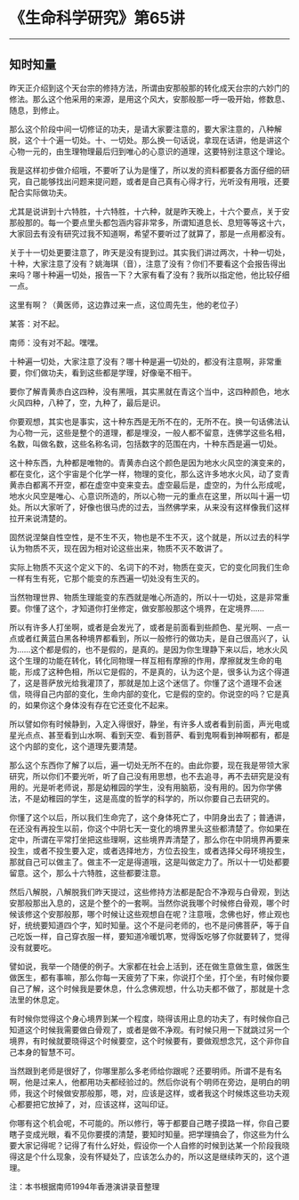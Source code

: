 # 《生命科学研究》第65讲

------

## 知时知量

昨天正介绍到这个天台宗的修持方法，所谓由安那般那的转化成天台宗的六妙门的修法。那么这个他采用的来源，是用这个风大，安那般那一呼一吸开始，修数息、随息，到修止。

那么这个阶段中间一切修证的功夫，是请大家要注意的，要大家注意的，八种解脱，这个十个遍一切处。十、一切处。那么换一句话说，拿现在话讲，他是讲这个心物一元的，由生理物理最后归到唯心的心意识的道理，这要特别注意这个理论。

我是这样初步做介绍哦，不要听了认为是懂了，所以发的资料都要各方面仔细的研究，自己能够找出问题来提问题，或者是自己真有心得才行，光听没有用哦，还要配合实际做功夫。

尤其是说讲到十六特胜，十六特胜，十六种，就是昨天晚上，十六个要点，关于安那般那的。每一个要点里头都包涵内容非常多，所谓知道息长、息短等等这十六，大家回去有没有研究过我不知道啊，希望不要听过了就算了，那是一点用都没有。

关于十一切处更要注意了，昨天是没有提到过。其实我们讲过两次，十种一切处，十种，大家注意了没有？姚海琪（音），注意了没有？你们不要看这个会报告得出来吗？哪十种遍一切处，报告一下？大家有看了没有？我所以指定他，他比较仔细一点。

这里有啊？（黄医师，这边靠过来一点，这位周先生，他的老位子）

某答：对不起。

南师：没有对不起。嘿嘿。

十种遍一切处，大家注意了没有？哪十种是遍一切处的，都没有注意啊，非常重要，你们做功夫，看到这些都是学理，好像毫不相干。

要你了解青黄赤白这四种，没有黑哦，其实黑就在青这个当中，这四种颜色，地水火风四种，八种了，空，九种了，最后是识。

你要观想，其实也是事实，这十种东西是无所不在的，无所不在。换一句话佛法认为心物一元，这些是整个的道理，都是埋没，一般人都不留意，连佛学这些名相，名数，叫做名数，这些名称名词，包括数字的范围在内，十种东西是遍一切处。

这十种东西，九种都是唯物的。青黄赤白这个颜色是因为地水火风空的演变来的，都在变化，这个宇宙是个化学一样，物理的变化，那么这许多地水火风，动了变青黄赤白都离不开空，都在虚空中变来变去。虚空最后是，虚空的，为什么形成呢，地水火风空是唯心、心意识所造的，所以心物一元的重点在这里，所以叫十遍一切处。所以大家听了，好像也很马虎的过去，当然佛学来，从来没有这样像我们这样拉开来说清楚的。

固然说涅槃自性空性，是不生不灭，物也是不生不灭，这个就是，所以过去的科学认为物质不灭，现在因为相对论这些出来，物质不灭不敢讲了。

实际上物质不灭这个定义下的、名词下的不对，物质在变灭，它的变化同我们生命一样有生有死，它那个能变的东西遍一切处没有生灭的。

当然物理世界、物质生理能变的东西就是唯心所造的，所以十一切处，这是非常重要。你懂了这个，才知道你打坐修定，做安那般那这个境界，在定境界……

所以有许多人打坐啊，或者是会发光了，或者是前面看到些颜色、星光啊、一点一点或者红黄蓝白黑各种境界都看到，所以一般修行的做功夫，是自己很高兴了，认为……这个都是假的，也不是假的，是真的。是因为你生理静下来以后，地水火风这个生理的功能在转化，转化同物理一样互相有摩擦的作用，摩擦就发生命的电能，形成了这种色相，所以它是假的，不是真的，认为这个是，很多认为这个得道了，这是菩萨放光给我灌顶了，那就是加上这个迷信了。你懂了这个道理不会迷信，晓得自己内部的变化，生命内部的变化，它是假的空的。你说空的吗？它是真的，如果你这个身体没有存在它还变化不起来。

所以譬如你有时候静到，入定入得很好，静坐，有许多人或者看到前面，声光电或星光点点、甚至看到山水啊、看到天空、看到菩萨、看到鬼啊看到神啊都有，都是这个内部的变化，这个道理先要清楚。

那么这个东西你了解了以后，遍一切处无所不在的。由此你要，现在我是带领大家研究，所以你们不要光听，听了自己没有用思想，也不去追寻，再不去研究是没有用的。光是听老师说，那是幼稚园的学生，没有用脑筋，没有用的。因为你学佛法，不是幼稚园的学生，这是高度的哲学的科学的，所以你要自己去研究的。

你懂了这个以后，所以我们生命完了，这个身体死亡了，中阴身出去了；普通讲，在还没有再投生以前，你这个中阴七天一变化的境界里头这些都清楚了。你如果在定中，所谓在平常打坐把这些理啊，这些境界弄清楚了，那么你在中阴境界再要来投生，或者不投生要入定，或者选择地方，方位去投生，或者选择父母环境投生，那就自己可以做主了。做主不一定是得道哦，这是叫做定力了。所以十一切处都要留意。这个，那么十六特胜，这些都要注意。

然后八解脱，八解脱我们昨天提过，这些修持方法都是配合不净观与白骨观，到达安那般那出入息的，这是个整个的一套啊。当然你说我哪个时候修白骨观，哪个时候该修这个安那般那，哪个时候让这些观想自在呢？注意哦，念佛也好，修止观也好，统统要知道四个字，知时知量。这个不是问老师的，也不是问佛菩萨，等于自己吃饭一样，自己穿衣服一样，要知道冷暖饥寒，觉得饭吃够了你就要转了，觉得没有就要吃。

譬如说，我举一个随便的例子。大家都在社会上活到，还在做生意做生意，做医生做医生，都有事嘛，那么你每一天疲劳了下来，你说打个坐，打个坐，有时候你要自己了解，这个时候我是要休息，什么念佛观想，什么功夫都不做了，那就是十念法里的休息定。

有时候你觉得这个身心境界到某一个程度，晓得该用止息的功夫了，有时候你自己知道这个时候我需要做白骨观了，或者是做不净观。有时候只用一下就跳过另一个境界，有时候就要晓得这个时候要空，这个时候要有，要做观想念咒，这个非你自己本身的智慧不可。

当然跟到老师是很好了，你哪里那么多老师给你跟呢？还要明师。所谓不是有名啊，他是过来人，他都用功夫都经验过的。然后你说有个明师在旁边，是明白的明师，我这个时候做安那般那，嗯，对，应该是这样，或者我这个时候炼这些功夫观心都要把它放掉了，对，应该这样，这叫印证。

你哪有这个机会呢，不可能的。所以修行，等于都要自己瞎子摸路一样，你自己要瞎子变成光眼，看不见你要摸的清楚，要知时知量。把学理搞会了，你这些为什么要大家记得呢？记得了有什么好处，假设你一个人自修的时候到达某一个阶段我晓得这是个什么现象，没有怀疑处了，应该怎么办的，所以这是继续昨天的，这个道理。

注：本书根据南师1994年香港演讲录音整理


